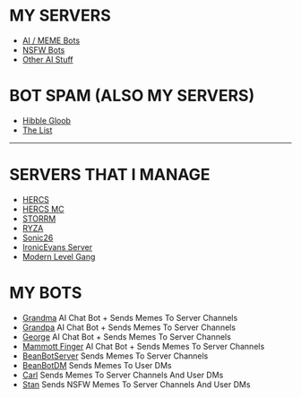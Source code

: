 # MY SERVERS
 - [AI / MEME Bots](https://discord.gg/BYFmPrMgAs)
 - [NSFW Bots](https://discord.gg/qAupaGXRYt)
 - [Other AI Stuff](https://discord.gg/zCx5xxYK6h)

# BOT SPAM (ALSO MY SERVERS)
 - [Hibble Gloob](https://discord.gg/WsXyFfDknB)
 - [The List](https://discord.gg/3WZtTUC3m8)

-------------------------------------------------------------------------------------------------------------------------------------------------------------------------------------------------------------------------------------------------------------------------------------------------------------------

# SERVERS THAT I MANAGE
 - [HERCS](https://discord.gg/W6rgvuBXXr)
 - [HERCS MC](https://discord.gg/Vdp7RuD9ku)
 - [STORRM](https://discord.gg/CP5Ze9ynxM)
 - [RYZA](https://discord.gg/mrHmuRvGzz)
 - [Sonic26](https://discord.gg/5PnBxtVGG6)
 - [IronicEvans Server](https://discord.gg/sDYhm6JfUS)
 - [Modern Level Gang](https://discord.gg/TG3CfstpWV)


# MY BOTS
 - [Grandma](https://discord.com/oauth2/authorize?client_id=1070116081219416185&permissions=116736&integration_type=0&scope=bot) AI Chat Bot + Sends Memes To Server Channels
 - [Grandpa](https://discord.com/oauth2/authorize?client_id=1070234713429639168&permissions=116736&integration_type=0&scope=bot) AI Chat Bot + Sends Memes To Server Channels
 - [George](https://discord.com/oauth2/authorize?client_id=1117384641196851230&permissions=116736&integration_type=0&scope=bot) AI Chat Bot + Sends Memes To Server Channels
 - [Mammott Finger](https://discord.com/oauth2/authorize?client_id=1073373579569287340&permissions=116736&integration_type=0&scope=bot) AI Chat Bot + Sends Memes To Server Channels
 - [BeanBotServer](https://discord.com/oauth2/authorize?client_id=1178570228075085894&permissions=116736&integration_type=0&scope=bot) Sends Memes To Server Channels
 - [BeanBotDM](https://discord.com/oauth2/authorize?client_id=1204913090706022400&permissions=116736&integration_type=0&scope=bot) Sends Memes To User DMs
 - [Carl](https://discord.com/oauth2/authorize?client_id=1117388153133731870&permissions=116736&integration_type=0&scope=bot) Sends Memes To Server Channels And User DMs
 - [Stan](https://discord.com/oauth2/authorize?client_id=1298207288355586140&permissions=116736&integration_type=0&scope=bot) Sends NSFW Memes To Server Channels And User DMs
